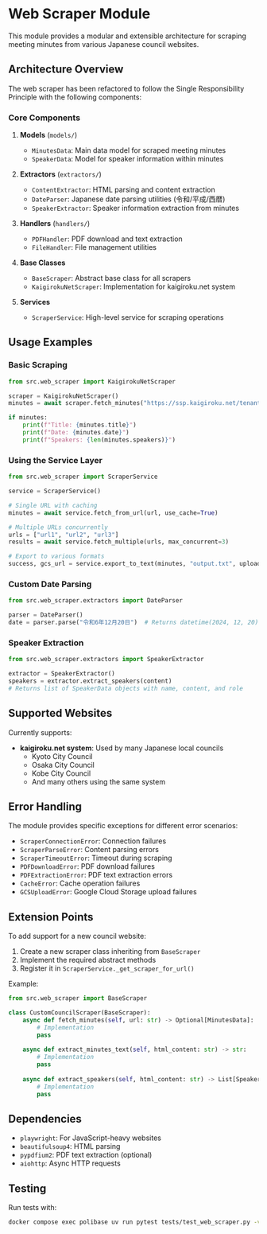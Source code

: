 # Web Scraper Module

This module provides a modular and extensible architecture for scraping meeting minutes from various Japanese council websites.

## Architecture Overview

The web scraper has been refactored to follow the Single Responsibility Principle with the following components:

### Core Components

1. **Models** (`models/`)
   - `MinutesData`: Main data model for scraped meeting minutes
   - `SpeakerData`: Model for speaker information within minutes

2. **Extractors** (`extractors/`)
   - `ContentExtractor`: HTML parsing and content extraction
   - `DateParser`: Japanese date parsing utilities (令和/平成/西暦)
   - `SpeakerExtractor`: Speaker information extraction from minutes

3. **Handlers** (`handlers/`)
   - `PDFHandler`: PDF download and text extraction
   - `FileHandler`: File management utilities

4. **Base Classes**
   - `BaseScraper`: Abstract base class for all scrapers
   - `KaigirokuNetScraper`: Implementation for kaigiroku.net system

5. **Services**
   - `ScraperService`: High-level service for scraping operations

## Usage Examples

### Basic Scraping

```python
from src.web_scraper import KaigirokuNetScraper

scraper = KaigirokuNetScraper()
minutes = await scraper.fetch_minutes("https://ssp.kaigiroku.net/tenant/kyoto/MinuteView.html?council_id=6030&schedule_id=1")

if minutes:
    print(f"Title: {minutes.title}")
    print(f"Date: {minutes.date}")
    print(f"Speakers: {len(minutes.speakers)}")
```

### Using the Service Layer

```python
from src.web_scraper import ScraperService

service = ScraperService()

# Single URL with caching
minutes = await service.fetch_from_url(url, use_cache=True)

# Multiple URLs concurrently
urls = ["url1", "url2", "url3"]
results = await service.fetch_multiple(urls, max_concurrent=3)

# Export to various formats
success, gcs_url = service.export_to_text(minutes, "output.txt", upload_to_gcs=True)
```

### Custom Date Parsing

```python
from src.web_scraper.extractors import DateParser

parser = DateParser()
date = parser.parse("令和6年12月20日")  # Returns datetime(2024, 12, 20)
```

### Speaker Extraction

```python
from src.web_scraper.extractors import SpeakerExtractor

extractor = SpeakerExtractor()
speakers = extractor.extract_speakers(content)
# Returns list of SpeakerData objects with name, content, and role
```

## Supported Websites

Currently supports:
- **kaigiroku.net system**: Used by many Japanese local councils
  - Kyoto City Council
  - Osaka City Council
  - Kobe City Council
  - And many others using the same system

## Error Handling

The module provides specific exceptions for different error scenarios:

- `ScraperConnectionError`: Connection failures
- `ScraperParseError`: Content parsing errors
- `ScraperTimeoutError`: Timeout during scraping
- `PDFDownloadError`: PDF download failures
- `PDFExtractionError`: PDF text extraction errors
- `CacheError`: Cache operation failures
- `GCSUploadError`: Google Cloud Storage upload failures

## Extension Points

To add support for a new council website:

1. Create a new scraper class inheriting from `BaseScraper`
2. Implement the required abstract methods
3. Register it in `ScraperService._get_scraper_for_url()`

Example:
```python
from src.web_scraper import BaseScraper

class CustomCouncilScraper(BaseScraper):
    async def fetch_minutes(self, url: str) -> Optional[MinutesData]:
        # Implementation
        pass
    
    async def extract_minutes_text(self, html_content: str) -> str:
        # Implementation
        pass
    
    async def extract_speakers(self, html_content: str) -> List[SpeakerData]:
        # Implementation
        pass
```

## Dependencies

- `playwright`: For JavaScript-heavy websites
- `beautifulsoup4`: HTML parsing
- `pypdfium2`: PDF text extraction (optional)
- `aiohttp`: Async HTTP requests

## Testing

Run tests with:
```bash
docker compose exec polibase uv run pytest tests/test_web_scraper.py -v
```